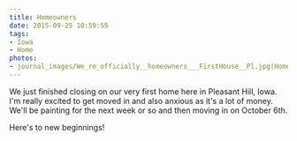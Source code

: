 ```yaml
---
title: Homeowners
date: 2015-09-25 10:59:55
tags:
- Iowa
- Home
photos:
- journal_images/We_re_officially__homeowners___FirstHouse__Pl.jpg|Homeowners
---
```

We just finished closing on our very first home here in Pleasant Hill, Iowa. I'm really excited to get moved in and also anxious as it's a lot of money. We'll be painting for the next week or so and then moving in on October 6th.

Here's to new beginnings!